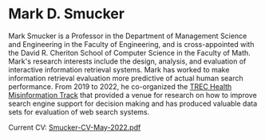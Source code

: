 # Mark D. Smucker

Mark Smucker is a Professor in the Department of Management Science and Engineering in the Faculty of Engineering, and is cross-appointed with the David R. Cheriton School of Computer Science in the Faculty of Math.  Mark's research interests include the design, analysis, and evaluation of interactive information retrieval systems.  Mark has worked to make information retrieval evaluation more predictive of actual human search performance.  From 2019 to 2022, he co-organized the [TREC Health Misinformation Track](https://trec-health-misinfo.github.io/) that provided a venue for research on how to improve search engine support for decision making and has produced valuable data sets for evaluation of web search systems.

Current CV: [Smucker-CV-May-2022.pdf](assets/pdf/Smucker-CV-May-2022.pdf)





